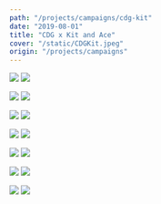 ```yaml
---
path: "/projects/campaigns/cdg-kit"
date: "2019-08-01"
title: "CDG x Kit and Ace"
cover: "/static/CDGKit.jpeg"
origin: "/projects/campaigns"
---
```

<div className="post-content">
<div className="content-image">
<zoom-image 
  src='/static/CDGKit.jpeg' 
  zoomSrc='/static/CDGKit.jpeg' 
  caption='Javia - CDG x Kit and Ace'>
</zoom-image>
<hidden>
    <img src='/static/CDGKit.jpeg' />
    <img src='/static/CDGKit.jpeg' />
</hidden>

<zoom-image 
  src='/static/CDGKit2.jpeg' 
  zoomSrc='/static/CDGKit2.jpeg' 
  caption='Javia - CDG x Kit and Ace'>
</zoom-image>
<hidden>
    <img src='/static/CDGKit2.jpeg' />
    <img src='/static/CDGKit2.jpeg' />
</hidden>

<zoom-image 
  src='/static/CDGKit3.jpeg' 
  zoomSrc='/static/CDGKit3.jpeg' 
  caption='Javia - CDG x Kit and Ace'>
</zoom-image>
<hidden>
    <img src='/static/CDGKit3.jpeg' />
    <img src='/static/CDGKit3.jpeg' />
</hidden>

<zoom-image 
  src='/static/CDGKit4.jpeg' 
  zoomSrc='/static/CDGKit4.jpeg' 
  caption='Javia - CDG x Kit and Ace'>
</zoom-image>
<hidden>
    <img src='/static/CDGKit4.jpeg' />
    <img src='/static/CDGKit4.jpeg' />
</hidden>

<zoom-image 
  src='/static/CDGKit5.jpeg' 
  zoomSrc='/static/CDGKit5.jpeg' 
  caption='Javia - CDG x Kit and Ace'>
</zoom-image>
<hidden>
    <img src='/static/CDGKit5.jpeg' />
    <img src='/static/CDGKit5.jpeg' />
</hidden>

<zoom-image 
  src='/static/CDGKit6.jpeg' 
  zoomSrc='/static/CDGKit6.jpeg' 
  caption='Javia - CDG x Kit and Ace'>
</zoom-image>
<hidden>
    <img src='/static/CDGKit6.jpeg' />
    <img src='/static/CDGKit6.jpeg' />
</hidden>

<zoom-image 
  src='/static/CDGKit7.jpeg' 
  zoomSrc='/static/CDGKit7.jpeg' 
  caption='Javia - CDG x Kit and Ace'>
</zoom-image>
<hidden>
    <img src='/static/CDGKit7.jpeg' />
    <img src='/static/CDGKit7.jpeg' />
</hidden>
</div>
</div>